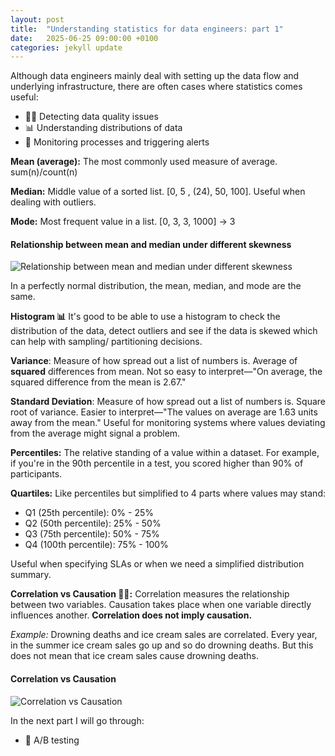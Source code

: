 ```yaml
---
layout: post
title:  "Understanding statistics for data engineers: part 1"
date:   2025-06-25 09:00:00 +0100
categories: jekyll update
---
```


Although data engineers mainly deal with setting up the data flow and underlying infrastructure, there are often cases where statistics comes useful:
- 🕵️‍♂️ Detecting data quality issues
- 📊 Understanding distributions of data
- 🚨 Monitoring processes and triggering alerts

**Mean (average):** The most commonly used measure of average. sum(n)/count(n)

**Median:** Middle value of a sorted list. [0, 5 , (24), 50, 100]. Useful when dealing with outliers.

**Mode:** Most frequent value in a list. [0, 3, 3, 1000] -> 3

#### Relationship between mean and median under different skewness
![Relationship between mean and median under different skewness](https://study.com/cimages/multimages/16/relationship_between_mean_and_median_under_different_skewness8100144901166854637.png)

In a perfectly normal distribution, the mean, median, and mode are the same.

**Histogram 📊**
It's good to be able to use a histogram to check the distribution of the data, detect outliers and see if the data is skewed which can help with sampling/ partitioning decisions.

**Variance**: Measure of how spread out a list of numbers is. Average of **squared** differences from mean. Not so easy to interpret—"On average, the squared difference from the mean is 2.67."

**Standard Deviation**: Measure of how spread out a list of numbers is. Square root of variance. Easier to interpret—"The values on average are 1.63 units away from the mean." Useful for monitoring systems where values deviating from the average might signal a problem.

**Percentiles:** The relative standing of a value within a dataset. For example, if you're in the 90th percentile in a test, you scored higher than 90% of participants.

**Quartiles:** Like percentiles but simplified to 4 parts where values may stand:
- Q1 (25th percentile): 0% - 25%
- Q2 (50th percentile): 25% - 50%
- Q3 (75th percentile): 50% - 75%
- Q4 (100th percentile): 75% - 100%

Useful when specifying SLAs or when we need a simplified distribution summary.

**Correlation vs Causation 🔗🚫:** Correlation measures the relationship between two variables. Causation takes place when one variable directly influences another. **Correlation does not imply causation.**

*Example:* Drowning deaths and ice cream sales are correlated. Every year, in the summer ice cream sales go up and so do drowning deaths. But this does not mean that ice cream sales cause drowning deaths.

#### Correlation vs Causation
![Correlation vs Causation](https://2164270.fs1.hubspotusercontent-na1.net/hubfs/2164270/image-png-Apr-23-2024-02-10-34-2327-PM.png)

In the next part I will go through:
- 🧪 A/B testing
